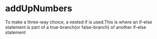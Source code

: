 # addUpNumbers
To make a three-way  choice, a nested if is used.This is where an if-else statement is part of  a true-branch(or false-branch) of another if-else statement
